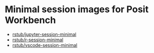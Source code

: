 # Minimal session images for Posit Workbench

* [rstub/jupyter-session-minimal](https://hub.docker.com/r/rstub/jupyter-session-minimal)
* [rstub/r-session-minimal](https://hub.docker.com/r/rstub/r-session-minimal)
* [rstub/vscode-session-minimal](https://hub.docker.com/r/rstub/vscode-session-minimal)